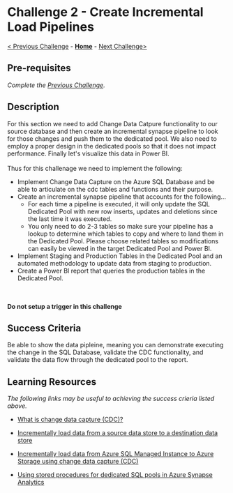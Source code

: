 # Challenge 2 - Create Incremental Load Pipelines

[< Previous Challenge](Challenge-01.md) - **[Home](../README.md)** - [Next Challenge>](Challenge-03.md)

## Pre-requisites

*Complete the [Previous Challenge](Challenge-01.md).*

## Description

For this section we need to add Change Data Catpure functionality to our source database and then create an incremental synapse pipeline to look for those changes and push them to the dedicated pool.  We also need to employ a proper design in the dedicated pools so that it does not impact performance.  Finally let's visualize this data in Power BI.
<br>&nbsp;<br>
Thus for this challenage we need to implement the following:

- Implement Change Data Capture on the Azure SQL Database and be able to articulate on the cdc tables and functions and their purpose.
- Create an incremental synapse pipeline that accounts for the following...
    - For each time a pipeline is executed, it will only update the SQL Dedicated Pool with new row inserts, updates and deletions since the last time it was executed.  
    - You only need to do 2-3 tables so make sure your pipeline has a lookup to determine which tables to copy and where to land them in the Dedicated Pool.  Please choose related tables so modifications can easily be viewed in the target Dedicated Pool and Power BI.
- Implement Staging and Production Tables in the Dedicated Pool and an automated methodology to update data from staging to production.
- Create a Power BI report that queries the production tables in the Dedicated Pool.

<br>&nbsp;<br>
<B>Do not setup a trigger in this challenge</B>


## Success Criteria

Be able to show the data pipleine, meaning you can demonstrate executing the change in the SQL Database, validate the CDC functionality, and validate the data flow through the dedicated pool to the report.

## Learning Resources

*The following links may be useful to achieving the success crieria listed above.*

- [What is change data capture (CDC)?](https://docs.microsoft.com/en-us/sql/relational-databases/track-changes/about-change-data-capture-sql-server?view=sql-server-ver15)

- [Incrementally load data from a source data store to a destination data store](https://docs.microsoft.com/en-us/azure/data-factory/tutorial-incremental-copy-overview)

- [Incrementally load data from Azure SQL Managed Instance to Azure Storage using change data capture (CDC)](https://docs.microsoft.com/en-us/azure/data-factory/tutorial-incremental-copy-change-data-capture-feature-portal)

- [Using stored procedures for dedicated SQL pools in Azure Synapse Analytics](https://docs.microsoft.com/en-us/azure/synapse-analytics/sql-data-warehouse/sql-data-warehouse-develop-stored-procedures)


